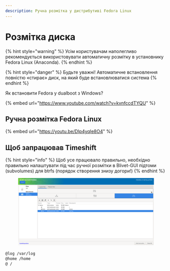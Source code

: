```yaml
---
description: Ручна розмітка у дистрибутиві Fedora Linux
---
```


# Розмітка диска

{% hint style="warning" %}
Усім користувачам наполегливо рекомендується використовувати автоматичну розмітку в установнику Fedora Linux (Anaconda).
{% endhint %}

{% hint style="danger" %}
Будьте уважні! Автоматичне встановлення повністю «стирає» диск, на який буде встановлюватися система
{% endhint %}

Як встановити Fedora у dualboot з Windows?

{% embed url="https://www.youtube.com/watch?v=kvnfccdTYQU" %}

## **Ручна розмітка Fedora Linux**

{% embed url="https://youtu.be/DIp4yqIe8O4" %}

## Щоб запрацював Timeshift

{% hint style="info" %}
Щоб усе працювало правильно, необхідно правильно налаштувати під час ручної розмітки в Blivet-GUI підтоми (subvolumes) для btrfs (порядок створення знизу догори!)
{% endhint %}

<figure><img src="../../.gitbook/assets/obraz (16).png" alt=""><figcaption></figcaption></figure>

```
@log /var/log
@home /home
@ /
```
